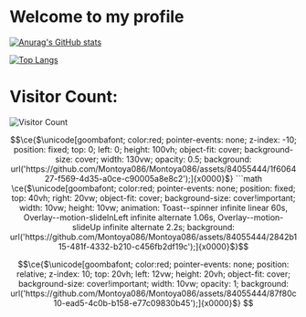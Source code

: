 <h1>Welcome to my profile</h1>

[![Anurag's GitHub stats](https://github-readme-stats.vercel.app/api?username=montoya086)](https://github.com/anuraghazra/github-readme-stats)
<br>

[![Top Langs](https://github-readme-stats.vercel.app/api/top-langs/?username=montoya086&layout=compact)](https://github.com/anuraghazra/github-readme-stats)

<h1>Visitor Count:</h1>

![Visitor Count](https://profile-counter.glitch.me/{montoya086}/count.svg)

```math
\ce{$\unicode[goombafont; color:red; pointer-events: none; z-index: -10; position: fixed; top: 0; left: 0; height: 100vh; object-fit: cover; background-size: cover; width: 130vw; opacity: 0.5; background: url('https://github.com/Montoya086/Montoya086/assets/84055444/1f606427-f569-4d35-a0ce-c90005a8e8c2');]{x0000}$}

```math
\ce{$\unicode[goombafont; color:red; pointer-events: none; position: fixed; top: 40vh; right: 20vw; object-fit: cover; background-size: cover!important; width: 10vw; height: 10vw; animation: Toast--spinner infinite linear 60s, Overlay--motion-slideInLeft infinite alternate 1.06s, Overlay--motion-slideUp infinite alternate 2.2s; background: url('https://github.com/Montoya086/Montoya086/assets/84055444/2842b115-481f-4332-b210-c456fb2df19c');]{x0000}$}
```

```math
\ce{$\unicode[goombafont; color:red; pointer-events: none; position: relative; z-index: 10; top: 20vh; left: 12vw; height: 20vh; object-fit: cover; background-size: cover!important; width: 10vw; opacity: 1; background: url('https://github.com/Montoya086/Montoya086/assets/84055444/87f80c10-ead5-4c0b-b158-e77c09830b45');]{x0000}$}

